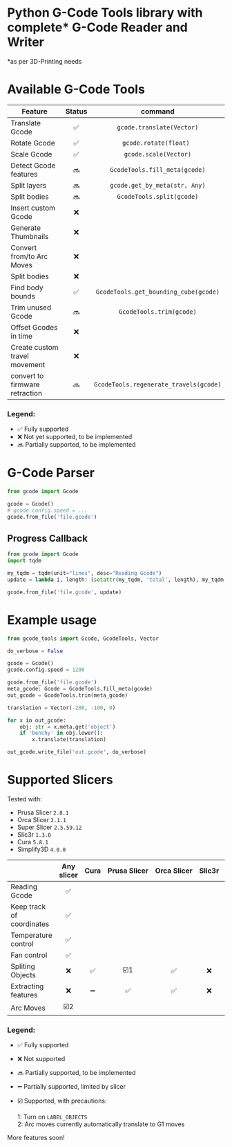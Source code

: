 # Python G-Code Tools library with complete* G-Code Reader and Writer

\*as per 3D-Printing needs


# Available G-Code Tools

| Feature                        | Status |                command                 |
| ------------------------------ | :----: | :------------------------------------: |
| Translate Gcode                |   ✅   |       `gcode.translate(Vector)`        |
| Rotate Gcode                   |   ✅   |         `gcode.rotate(float) `         |
| Scale Gcode                    |   ✅   |         `gcode.scale(Vector)`          |
| Detect Gcode features          |  🔜   |     `GcodeTools.fill_meta(gcode)`      |
| Split layers                   |  🔜   |     `gcode.get_by_meta(str, Any)`      |
| Split bodies                   |  🔜   |       `GcodeTools.split(gcode)`        |
| Insert custom Gcode            |   ❌   |                                        |
| Generate Thumbnails            |   ❌   |                                        |
| Convert from/to Arc Moves      |   ❌   |                                        |
| Split bodies                   |   ❌   |                                        |
| Find body bounds               |   ✅   | `GcodeTools.get_bounding_cube(gcode)`  |
| Trim unused Gcode              |  🔜   |        `GcodeTools.trim(gcode)`        |
| Offset Gcodes in time          |   ❌   |                                        |
| Create custom travel movement  |   ❌   |                                        |
| convert to firmware retraction |  🔜   | `GcodeTools.regenerate_travels(gcode)` |


### Legend:

- ✅ Fully supported
- ❌ Not yet supported, to be implemented
- 🔜 Partially supported, to be implemented

# G-Code Parser

```py
from gcode import Gcode

gcode = Gcode()
# gcode.config.speed = ...
gcode.from_file('file.gcode')
```

## Progress Callback

```py
from gcode import Gcode
import tqdm

my_tqdm = tqdm(unit="lines", desc="Reading Gcode")
update = lambda i, length: (setattr(my_tqdm, 'total', length), my_tqdm.update(1))

gcode.from_file('file.gcode', update)
```


# Example usage

```py
from gcode_tools import Gcode, GcodeTools, Vector

do_verbose = False

gcode = Gcode()
gcode.config.speed = 1200

gcode.from_file('file.gcode')
meta_gcode: Gcode = GcodeTools.fill_meta(gcode)
out_gcode = GcodeTools.trim(meta_gcode)

translation = Vector(-200, -100, 0)

for x in out_gcode:
    obj: str = x.meta.get('object')
    if 'benchy' in obj.lower():
        x.translate(translation)

out_gcode.write_file('out.gcode', do_verbose)
```


# Supported Slicers

Tested with:
- Prusa Slicer `2.8.1`
- Orca Slicer `2.1.1`
- Super Slicer `2.5.59.12`
- Slic3r `1.3.0`
- Cura `5.8.1`
- Simplify3D `4.0.0`


|                           | Any slicer | Cura | Prusa&nbsp;Slicer | Orca&nbsp;Slicer | Slic3r | Super&nbsp;Slicer | Simplify3D |
| ------------------------- | :--------: | :--: | :---------------: | :--------------: | :----: | :---------------: | :--------: |
| Reading Gcode             |     ✅     |      |                   |                  |        |                   |            |
| Keep track of coordinates |     ✅     |      |                   |                  |        |                   |            |
| Temperature control       |     ✅     |      |                   |                  |        |                   |            |
| Fan control               |     ✅     |      |                   |                  |        |                   |            |
| Spliting Objects          |     ❌     |  ✅  |       ☑️1       |        ✅        |   ❌   |        ❌         |     ✅     |
| Extracting features       |     ❌     |  ➖  |        ✅         |        ✅        |   ❌   |        ❌         |     ✅     |
| Arc Moves                 |   ☑️2    |      |                   |                  |        |                   |            |


### Legend:

- ✅ Fully supported
- ❌ Not supported
- 🔜 Partially supported, to be implemented
- ➖ Partially supported, limited by slicer
- ☑️ Supported, with precautions:

  1: Turn on `LABEL_OBJECTS`\
  2: Arc moves currently automatically translate to G1 moves



More features soon!